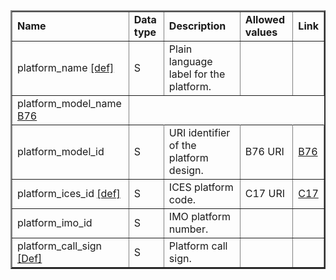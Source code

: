 

<table border="2" cellpadding="5"> 
<tr><td><strong>Name</strong></td><td><strong>Data type</strong></td><td><strong>Description</strong></td><td><strong>Allowed values</strong></td><td><strong>Link</strong></td></tr> 
<tr><td>platform_name <a href='http://vocab.nerc.ac.uk/collection/W07/current/IDEN0002/'>[def]</a></td><td>S</td><td>Plain language label for the platform.</td><td>&nbsp;</td><td>&nbsp;</td></tr> 
<tr><td>platform_model_name  <a href='http://vocab.nerc.ac.uk/collection/W07/current/IDEN0003/>[Def]</a></td><td>S</td><td>The name of the platorm design.</td><td>B76 preferred label</td><td><a href='http://vocab.nerc.ac.uk/collection/B76/current/'>B76</a></td></tr> 
<tr><td>platform_model_id</td><td>S</td><td>URI identifier of the platform design.</td><td>B76 URI</td><td><a href='http://vocab.nerc.ac.uk/collection/B76/current/'>B76</a></td></tr> 
<tr><td>platform_ices_id  <a href='http://vocab.nerc.ac.uk/collection/W07/current/IDEN0001/'>[def]</a></td><td>S</td><td>ICES platform code.</td><td>C17 URI</td><td><a href='http://vocab.nerc.ac.uk/collection/C17/current/'>C17</a></td></tr> 
<tr><td>platform_imo_id </td><td>S</td><td>IMO platform number.</td><td>&nbsp;</td><td>&nbsp;</td></tr> 
<tr><td>platform_call_sign <a href='http://vocab.nerc.ac.uk/collection/W07/current/IDEN0010/'>[Def]</a></td><td>S</td><td>Platform call sign.</td><td>&nbsp;</td><td>&nbsp;</td></tr> 
</table> 
